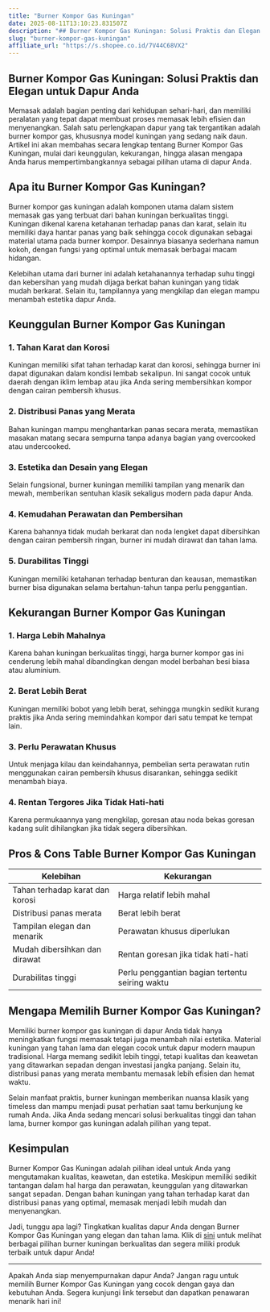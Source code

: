```yaml
---
title: "Burner Kompor Gas Kuningan"
date: 2025-08-11T13:10:23.831507Z
description: "## Burner Kompor Gas Kuningan: Solusi Praktis dan Elegan untuk Dapur Anda..."
slug: "burner-kompor-gas-kuningan"
affiliate_url: "https://s.shopee.co.id/7V44C68VX2"
---
```

## Burner Kompor Gas Kuningan: Solusi Praktis dan Elegan untuk Dapur Anda

Memasak adalah bagian penting dari kehidupan sehari-hari, dan memiliki peralatan yang tepat dapat membuat proses memasak lebih efisien dan menyenangkan. Salah satu perlengkapan dapur yang tak tergantikan adalah burner kompor gas, khususnya model kuningan yang sedang naik daun. Artikel ini akan membahas secara lengkap tentang Burner Kompor Gas Kuningan, mulai dari keunggulan, kekurangan, hingga alasan mengapa Anda harus mempertimbangkannya sebagai pilihan utama di dapur Anda.

## Apa itu Burner Kompor Gas Kuningan?

Burner kompor gas kuningan adalah komponen utama dalam sistem memasak gas yang terbuat dari bahan kuningan berkualitas tinggi. Kuningan dikenal karena ketahanan terhadap panas dan karat, selain itu memiliki daya hantar panas yang baik sehingga cocok digunakan sebagai material utama pada burner kompor. Desainnya biasanya sederhana namun kokoh, dengan fungsi yang optimal untuk memasak berbagai macam hidangan.

Kelebihan utama dari burner ini adalah ketahanannya terhadap suhu tinggi dan kebersihan yang mudah dijaga berkat bahan kuningan yang tidak mudah berkarat. Selain itu, tampilannya yang mengkilap dan elegan mampu menambah estetika dapur Anda.

## Keunggulan Burner Kompor Gas Kuningan

### 1. Tahan Karat dan Korosi

Kuningan memiliki sifat tahan terhadap karat dan korosi, sehingga burner ini dapat digunakan dalam kondisi lembab sekalipun. Ini sangat cocok untuk daerah dengan iklim lembap atau jika Anda sering membersihkan kompor dengan cairan pembersih khusus.

### 2. Distribusi Panas yang Merata

Bahan kuningan mampu menghantarkan panas secara merata, memastikan masakan matang secara sempurna tanpa adanya bagian yang overcooked atau undercooked.

### 3. Estetika dan Desain yang Elegan

Selain fungsional, burner kuningan memiliki tampilan yang menarik dan mewah, memberikan sentuhan klasik sekaligus modern pada dapur Anda.

### 4. Kemudahan Perawatan dan Pembersihan

Karena bahannya tidak mudah berkarat dan noda lengket dapat dibersihkan dengan cairan pembersih ringan, burner ini mudah dirawat dan tahan lama.

### 5. Durabilitas Tinggi

Kuningan memiliki ketahanan terhadap benturan dan keausan, memastikan burner bisa digunakan selama bertahun-tahun tanpa perlu penggantian.

## Kekurangan Burner Kompor Gas Kuningan

### 1. Harga Lebih Mahalnya

Karena bahan kuningan berkualitas tinggi, harga burner kompor gas ini cenderung lebih mahal dibandingkan dengan model berbahan besi biasa atau aluminium.

### 2. Berat Lebih Berat

Kuningan memiliki bobot yang lebih berat, sehingga mungkin sedikit kurang praktis jika Anda sering memindahkan kompor dari satu tempat ke tempat lain.

### 3. Perlu Perawatan Khusus

Untuk menjaga kilau dan keindahannya, pembelian serta perawatan rutin menggunakan cairan pembersih khusus disarankan, sehingga sedikit menambah biaya.

### 4. Rentan Tergores Jika Tidak Hati-hati

Karena permukaannya yang mengkilap, goresan atau noda bekas goresan kadang sulit dihilangkan jika tidak segera dibersihkan.

## Pros & Cons Table Burner Kompor Gas Kuningan

| Kelebihan                                  | Kekurangan                                |
|--------------------------------------------|-------------------------------------------|
| Tahan terhadap karat dan korosi         | Harga relatif lebih mahal               |
| Distribusi panas merata                   | Berat lebih berat                        |
| Tampilan elegan dan menarik               | Perawatan khusus diperlukan             |
| Mudah dibersihkan dan dirawat            | Rentan goresan jika tidak hati-hati      |
| Durabilitas tinggi                       | Perlu penggantian bagian tertentu seiring waktu |

## Mengapa Memilih Burner Kompor Gas Kuningan?

Memiliki burner kompor gas kuningan di dapur Anda tidak hanya meningkatkan fungsi memasak tetapi juga menambah nilai estetika. Material kuningan yang tahan lama dan elegan cocok untuk dapur modern maupun tradisional. Harga memang sedikit lebih tinggi, tetapi kualitas dan keawetan yang ditawarkan sepadan dengan investasi jangka panjang. Selain itu, distribusi panas yang merata membantu memasak lebih efisien dan hemat waktu.

Selain manfaat praktis, burner kuningan memberikan nuansa klasik yang timeless dan mampu menjadi pusat perhatian saat tamu berkunjung ke rumah Anda. Jika Anda sedang mencari solusi berkualitas tinggi dan tahan lama, burner kompor gas kuningan adalah pilihan yang tepat.

## Kesimpulan

Burner Kompor Gas Kuningan adalah pilihan ideal untuk Anda yang mengutamakan kualitas, keawetan, dan estetika. Meskipun memiliki sedikit tantangan dalam hal harga dan perawatan, keunggulan yang ditawarkan sangat sepadan. Dengan bahan kuningan yang tahan terhadap karat dan distribusi panas yang optimal, memasak menjadi lebih mudah dan menyenangkan.

Jadi, tunggu apa lagi? Tingkatkan kualitas dapur Anda dengan Burner Kompor Gas Kuningan yang elegan dan tahan lama. Klik di [sini](https://s.shopee.co.id/7V44C68VX2) untuk melihat berbagai pilihan burner kuningan berkualitas dan segera miliki produk terbaik untuk dapur Anda!

---

Apakah Anda siap menyempurnakan dapur Anda? Jangan ragu untuk memilih Burner Kompor Gas Kuningan yang cocok dengan gaya dan kebutuhan Anda. Segera kunjungi link tersebut dan dapatkan penawaran menarik hari ini!